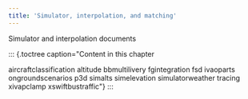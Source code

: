 ```yaml
---
title: 'Simulator, interpolation, and matching'
---
```


Simulator and interpolation documents

::: {.toctree caption="Content in this chapter

aircraftclassification
altitude
bbmultilivery
fgintegration
fsd
ivaoparts
ongroundscenarios
p3d
simalts
simelevation
simulatorweather
tracing
xivapclamp
xswiftbustraffic"}
:::
